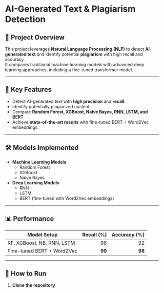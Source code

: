 # AI-Generated Text & Plagiarism Detection

## 📌 Project Overview
This project leverages **Natural Language Processing (NLP)** to detect **AI-generated text** and identify potential **plagiarism** with high recall and accuracy.  
It compares traditional machine learning models with advanced deep learning approaches, including a fine-tuned transformer model.

---

## 🚀 Key Features
- Detect AI-generated text with **high precision** and **recall**.
- Identify potentially plagiarized content.
- Compare **Random Forest, XGBoost, Naive Bayes, RNN, LSTM, and BERT**.
- Achieve **state-of-the-art results** with fine-tuned BERT + Word2Vec embeddings.

---

## 🛠️ Models Implemented
- **Machine Learning Models**
  - Random Forest
  - XGBoost
  - Naive Bayes
- **Deep Learning Models**
  - RNN
  - LSTM
  - BERT (fine-tuned with Word2Vec embeddings)

---

## 📊 Performance
| Model Setup | Recall (%) | Accuracy (%) |
|-------------|-----------:|-------------:|
| RF, XGBoost, NB, RNN, LSTM | 98 | 92 |
| Fine-tuned BERT + Word2Vec | **99** | **98** |

---



## 📂 How to Run
1. **Clone the repository**
